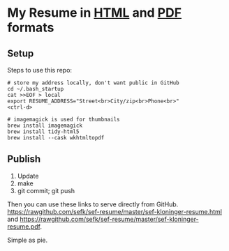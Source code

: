 # My Resume in [HTML][] and [PDF][] formats

[HTML]: https://rawgithub.com/sefk/sef-resume/master/sef-kloninger-resume.html
[PDF]: https://rawgithub.com/sefk/sef-resume/master/sef-kloninger-resume.pdf

## Setup

Steps to use this repo:

    # store my address locally, don't want public in GitHub
    cd ~/.bash_startup
    cat >>EOF > local
    export RESUME_ADDRESS="Street<br>City/zip<br>Phone<br>"
    <ctrl-d>

    # imagemagick is used for thumbnails
    brew install imagemagick
    brew install tidy-html5
    brew install --cask wkhtmltopdf

## Publish

1. Update
2. make
3. git commit; git push

Then you can use these links to serve directly from GitHub.
<https://rawgithub.com/sefk/sef-resume/master/sef-kloninger-resume.html> and
<https://rawgithub.com/sefk/sef-resume/master/sef-kloninger-resume.pdf>.

Simple as pie.
